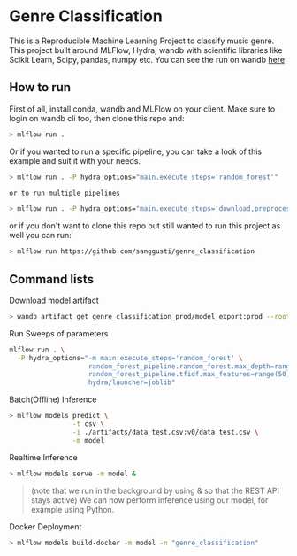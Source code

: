# Genre Classification

This is a Reproducible Machine Learning Project to classify music genre. This project built around MLFlow, Hydra, wandb with scientific libraries like Scikit Learn, Scipy, pandas, numpy etc. You can see the run on wandb [here](https://wandb.ai/gustiwinata/genre_classification_prod)

## How to run

First of all, install conda, wandb and MLFlow on your client. Make sure to login on wandb cli too, then clone this repo and:

```bash
> mlflow run .
```

Or if you wanted to run a specific pipeline, you can take a look of this example and suit it with your needs.

```bash
> mlflow run . -P hydra_options="main.execute_steps='random_forest'"

or to run multiple pipelines

> mlflow run . -P hydra_options="main.execute_steps='download,preprocess'"
```

or if you don't want to clone this repo but still wanted to run this project as well you can run:

```bash
> mlflow run https://github.com/sanggusti/genre_classification
```

## Command lists

Download model artifact

```bash
> wandb artifact get genre_classification_prod/model_export:prod --root model
```

Run Sweeps of parameters

```bash
mlflow run . \
  -P hydra_options="-m main.execute_steps='random_forest' \
                    random_forest_pipeline.random_forest.max_depth=range(10,50,3) \
                    random_forest_pipeline.tfidf.max_features=range(50,200,50) \
                    hydra/launcher=joblib"
```

Batch(Offline) Inference

```bash
> mlflow models predict \
                -t csv \
                -i ./artifacts/data_test.csv:v0/data_test.csv \
                -m model
```

Realtime Inference

```bash
> mlflow models serve -m model &
```

> (note that we run in the background by using & so that the REST API stays active) We can now perform inference using our model, for example using Python.

Docker Deployment

```bash
> mlflow models build-docker -m model -n "genre_classification"
```
